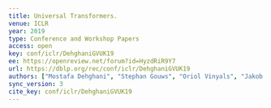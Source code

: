 ```yaml
---
title: Universal Transformers.
venue: ICLR
year: 2019
type: Conference and Workshop Papers
access: open
key: conf/iclr/DehghaniGVUK19
ee: https://openreview.net/forum?id=HyzdRiR9Y7
url: https://dblp.org/rec/conf/iclr/DehghaniGVUK19
authors: ["Mostafa Dehghani", "Stephan Gouws", "Oriol Vinyals", "Jakob Uszkoreit", "Lukasz Kaiser"]
sync_version: 3
cite_key: conf/iclr/DehghaniGVUK19
---
```

